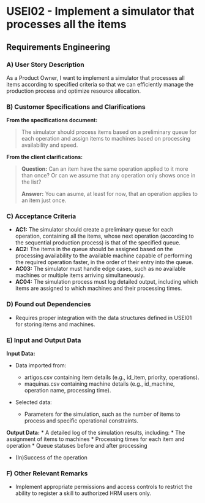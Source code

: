 # USEI02 -  Implement a simulator that processes all the items

## Requirements Engineering

### A) User Story Description

As a Product Owner, I want to implement a simulator that processes all items according to specified criteria so that we can efficiently manage the production process and optimize resource allocation.
### B) Customer Specifications and Clarifications

**From the specifications document:**

> The simulator should process items based on a preliminary queue for each operation and assign items to machines based on processing availability and speed.

**From the client clarifications:**

> **Question:** Can an item have the same operation applied to it more than once? Or can we assume that any operation only shows once in the list?
>
> **Answer:** You can asume, at least for now, that an operation applies to an item just once.


### C) Acceptance Criteria

* **AC1:** The simulator should create a preliminary queue for each operation,
  containing all the items, whose next operation (according to the sequential
  production process) is that of the specified queue.
* **AC2:**  The items in the queue should be assigned based on the processing
  availability to the available machine capable of performing the required operation faster, in the order of their entry into the queue.
* **AC03:** The simulator must handle edge cases, such as no available machines or multiple items arriving simultaneously.
* **AC04:** The simulation process must log detailed output, including which items are assigned to which machines and their processing times.

### D) Found out Dependencies

* Requires proper integration with the data structures defined in USEI01 for storing items and machines.


### E) Input and Output Data

**Input Data:**

* Data imported from:
    * artigos.csv containing item details (e.g., id_item, priority, operations). 
    * maquinas.csv containing machine details (e.g., id_machine, operation name, processing time).

* Selected data:
    * Parameters for the simulation, such as the number of items to process and specific operational constraints.

**Output Data:**
    * A detailed log of the simulation results, including:
    * The assignment of items to machines
    * Processing times for each item and operation
    * Queue statuses before and after processing


* (In)Success of the operation

### F) Other Relevant Remarks

* Implement appropriate permissions and access controls to restrict the ability to register a skill to authorized HRM users only.